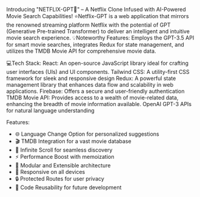 
Introducing "NETFLIX-GPT🤖" – A Netflix Clone Infused with AI-Powered Movie Search Capabilities!
⭐Netflix-GPT is a web application that mirrors the renowned streaming platform Netflix with the potential of GPT (Generative Pre-trained Transformer) 
to deliver an intelligent and intuitive movie search experience.
💡Noteworthy Features: Employs the GPT-3.5 API for smart movie searches, integrates Redux for state management, and utilizes
 the TMDB Movie API for comprehensive movie data.

 
💻Tech Stack:
React: An open-source JavaScript library ideal for crafting user interfaces (UIs) and UI components.
Tailwind CSS: A utility-first CSS framework for sleek and responsive design
Redux: A powerful state management library that enhances data flow and scalability in web applications.
Firebase: Offers a secure and user-friendly authentication 
TMDB Movie API: Provides access to a wealth of movie-related data, enhancing the breadth of movie information available.
OpenAI GPT-3 APIs for natural language understanding

Features:
- 🌐 Language Change Option for personalized suggestions
- 🎬 TMDB Integration for a vast movie database
- 🚀 Infinite Scroll for seamless discovery
- ⚡ Performance Boost with memoization
- 🧩 Modular and Extensible architecture
- 📱 Responsive on all devices
- 🔒 Protected Routes for user privacy
- 🔄 Code Reusability for future development
